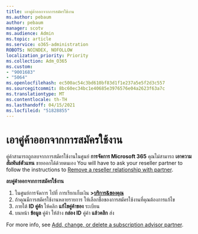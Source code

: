 ```yaml
---
title: เอาคู่ค้าออกจากการสมัครใช้งาน
ms.author: pebaum
author: pebaum
manager: scotv
ms.audience: Admin
ms.topic: article
ms.service: o365-administration
ROBOTS: NOINDEX, NOFOLLOW
localization_priority: Priority
ms.collection: Adm_O365
ms.custom:
- "9001683"
- "5064"
ms.openlocfilehash: ec500ac54c3bd610bf83d1f1e237a5e5f2d3c557
ms.sourcegitcommit: 8bc60ec34bc1e40685e3976576e04a2623f63a7c
ms.translationtype: MT
ms.contentlocale: th-TH
ms.lasthandoff: 04/15/2021
ms.locfileid: "51828855"
---
```

# <a name="remove-a-partner-from-a-subscription"></a>เอาคู่ค้าออกจากการสมัครใช้งาน

คู่ค้าสามารถถูกลบจากการสมัครใช้งานในศูนย์ **การจัดการ Microsoft 365** คุณไม่สามารถ **เอาความสัมพันธ์ตัวแทน** ขายออกได้ด้วยตนเอง You will have to ask your reseller partner to follow the instructions to [Remove a reseller relationship with partner](https://docs.microsoft.com/partner-center/remove-a-relationship).

**ลบคู่ค้าออกจากการสมัครใช้งาน**

1. ในศูนย์การจัดการ ไปที่ การเรียกเก็บเงิน **>[บริการ&ของคุณ](https://go.microsoft.com/fwlink/p/?linkid=842054)**
2. ถ้าคุณมีการสมัครใช้งานหลายรายการ ให้เลือกชื่อของการสมัครใช้งานที่คุณต้องการแก้ไข
3. ภายใต้ **ID คู่ค้า** ให้คลิก **แก้ไขคู่ค้าของ** ระเบียน
4. บนหน้า **ข้อมูล** คู่ค้า ให้ล้าง **กล่อง ID** คู่ค้า **แล้วคลิก** ส่ง

For more info, see [Add, change, or delete a subscription advisor partner](https://docs.microsoft.com/microsoft-365/admin/misc/add-partner?view=o365-worldwide).

